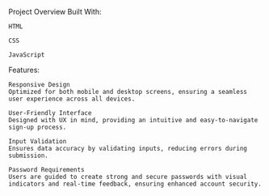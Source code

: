 Project Overview
Built With:

    HTML

    CSS

    JavaScript

Features:

    Responsive Design
    Optimized for both mobile and desktop screens, ensuring a seamless user experience across all devices.

    User-Friendly Interface
    Designed with UX in mind, providing an intuitive and easy-to-navigate sign-up process.

    Input Validation
    Ensures data accuracy by validating inputs, reducing errors during submission.

    Password Requirements
    Users are guided to create strong and secure passwords with visual indicators and real-time feedback, ensuring enhanced account security.


